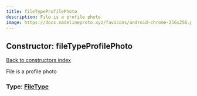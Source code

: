```yaml
---
title: fileTypeProfilePhoto
description: File is a profile photo
image: https://docs.madelineproto.xyz/favicons/android-chrome-256x256.png
---
```

## Constructor: fileTypeProfilePhoto  
[Back to constructors index](index.md)



File is a profile photo




### Type: [FileType](../types/FileType.md)


